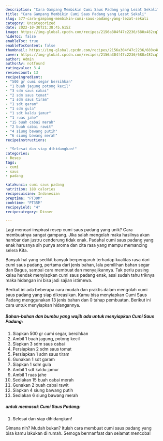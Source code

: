 ```yaml
---
description: "Cara Gampang Membikin Cumi Saus Padang yang Lezat Sekali"
title: "Cara Gampang Membikin Cumi Saus Padang yang Lezat Sekali"
slug: 577-cara-gampang-membikin-cumi-saus-padang-yang-lezat-sekali
category: Uncategorized
date: 2022-10-30T21:38:45.615Z
image: https://img-global.cpcdn.com/recipes/2156a304f47c2236/680x482cq70/cumi-saus-padang-foto-resep-utama.jpg
hideToc: false
enableToc: true
enableTocContent: false
thumbnail: https://img-global.cpcdn.com/recipes/2156a304f47c2236/680x482cq70/cumi-saus-padang-foto-resep-utama.jpg
cover: https://img-global.cpcdn.com/recipes/2156a304f47c2236/680x482cq70/cumi-saus-padang-foto-resep-utama.jpg
author: Admin
authorAv: notfound
ratingvalue: 3.4
reviewcount: 13
recipeingredient:
- "500 gr cumi segar bersihkan"
- "1 buah jagung potong kecil"
- "3 sdm saus cabai"
- "2 sdm saus tomat"
- "1 sdm saus tiram"
- "1 sdt garam"
- "1 sdm gula"
- "1 sdt kaldu jamur"
- "1 ruas jahe"
- "15 buah cabai merah"
- "2 buah cabai rawit"
- "4 siung bawang putih"
- "6 siung bawang merah"
recipeinstructions:

- "Selesai dan siap dihidangkan!"
categories:
- Resep
tags:
- cumi
- saus
- padang

katakunci: cumi saus padang 
nutrition: 188 calories
recipecuisine: Indonesian
preptime: "PT39M"
cooktime: "PT35M"
recipeyield: "4"
recipecategory: Dinner

---
```





Lagi mencari inspirasi resep cumi saus padang yang unik? Cara membuatnya sangat gampang. Jika salah mengolah maka hasilnya akan hambar dan justru cenderung tidak enak. Padahal cumi saus padang yang enak harusnya sih punya aroma dan cita rasa yang mampu memancing selera Kita.





Banyak hal yang sedikit banyak berpengaruh terhadap kualitas rasa dari cumi saus padang, pertama dari jenis bahan, lalu pemilihan bahan segar dan Bagus, sampai cara membuat dan menyajikannya. Tak perlu pusing kalau hendak menyiapkan cumi saus padang enak,      asal sudah tahu triknya maka hidangan ini bisa jadi sajian istimewa.





















Berikut ini ada beberapa cara mudah dan praktis dalam mengolah cumi saus padang yang siap dikreasikan. Kamu bisa menyiapkan Cumi Saus Padang menggunakan 13 jenis bahan dan 0 tahap pembuatan. Berikut ini cara untuk menyiapkan hidangannya.

<!--inarticleads1-->

##### Bahan-bahan dan bumbu yang wajib ada untuk menyiapkan Cumi Saus Padang:

1. Siapkan 500 gr cumi segar, bersihkan
1. Ambil 1 buah jagung, potong kecil
1. Siapkan 3 sdm saus cabai
1. Persiapkan 2 sdm saus tomat
1. Persiapkan 1 sdm saus tiram
1. Gunakan 1 sdt garam
1. Siapkan 1 sdm gula
1. Ambil 1 sdt kaldu jamur
1. Ambil 1 ruas jahe
1. Sediakan 15 buah cabai merah
1. Gunakan 2 buah cabai rawit
1. Siapkan 4 siung bawang putih
1. Sediakan 6 siung bawang merah




<!--inarticleads2-->

#####  untuk memasak Cumi Saus Padang:


1. Selesai dan siap dihidangkan!



Gimana nih? Mudah bukan? Itulah cara membuat cumi saus padang yang bisa kamu lakukan di rumah. Semoga bermanfaat dan selamat mencoba!
